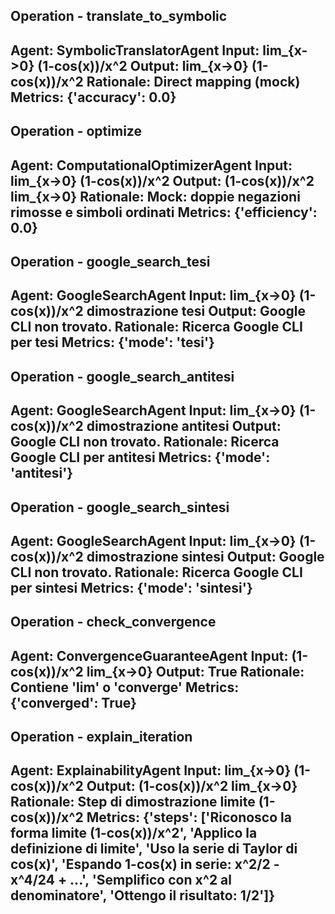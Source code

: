 ## Operation - translate_to_symbolic
**Agent**: SymbolicTranslatorAgent
**Input**: lim_{x->0} (1-cos(x))/x^2
**Output**: lim_{x->0} (1-cos(x))/x^2
**Rationale**: Direct mapping (mock)
**Metrics**: {'accuracy': 0.0}
---
## Operation - optimize
**Agent**: ComputationalOptimizerAgent
**Input**: lim_{x->0} (1-cos(x))/x^2
**Output**: (1-cos(x))/x^2 lim_{x->0}
**Rationale**: Mock: doppie negazioni rimosse e simboli ordinati
**Metrics**: {'efficiency': 0.0}
---
## Operation - google_search_tesi
**Agent**: GoogleSearchAgent
**Input**: lim_{x->0} (1-cos(x))/x^2 dimostrazione tesi
**Output**: Google CLI non trovato.
**Rationale**: Ricerca Google CLI per tesi
**Metrics**: {'mode': 'tesi'}
---
## Operation - google_search_antitesi
**Agent**: GoogleSearchAgent
**Input**: lim_{x->0} (1-cos(x))/x^2 dimostrazione antitesi
**Output**: Google CLI non trovato.
**Rationale**: Ricerca Google CLI per antitesi
**Metrics**: {'mode': 'antitesi'}
---
## Operation - google_search_sintesi
**Agent**: GoogleSearchAgent
**Input**: lim_{x->0} (1-cos(x))/x^2 dimostrazione sintesi
**Output**: Google CLI non trovato.
**Rationale**: Ricerca Google CLI per sintesi
**Metrics**: {'mode': 'sintesi'}
---
## Operation - check_convergence
**Agent**: ConvergenceGuaranteeAgent
**Input**: (1-cos(x))/x^2 lim_{x->0}
**Output**: True
**Rationale**: Contiene 'lim' o 'converge'
**Metrics**: {'converged': True}
---
## Operation - explain_iteration
**Agent**: ExplainabilityAgent
**Input**: lim_{x->0} (1-cos(x))/x^2
**Output**: (1-cos(x))/x^2 lim_{x->0}
**Rationale**: Step di dimostrazione limite (1-cos(x))/x^2
**Metrics**: {'steps': ['Riconosco la forma limite (1-cos(x))/x^2', 'Applico la definizione di limite', 'Uso la serie di Taylor di cos(x)', 'Espando 1-cos(x) in serie: x^2/2 - x^4/24 + ...', 'Semplifico con x^2 al denominatore', 'Ottengo il risultato: 1/2']}
---